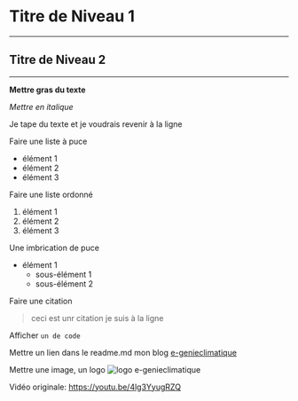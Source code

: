 # Titre de Niveau 1

------

## Titre de Niveau 2

--------------------------

__Mettre gras du texte__

*Mettre en italique*

Je tape du texte et je voudrais  revenir à la ligne

Faire une liste à puce
* élément 1
* élément 2
* élément 3

Faire une liste ordonné
1. élément 1
2. élément 2 
3. élément 3

Une imbrication de puce
* élément 1
  * sous-élément 1
  * sous-élément 2

Faire une citation
> ceci est unr citation
je suis à la ligne

Afficher 
`un de code`

Mettre un lien dans le readme.md 
mon blog [e-genieclimatique](hhtps://www.e-genieclimatique.com)

Mettre une image, un logo 
![logo e-genieclimatique](hhtps://www.e-genieclimatique.com/wordpress/wp-content/upload/2017/08/logo-E-1.jpg)

Vidéo originale: https://youtu.be/4lg3YyugRZQ



